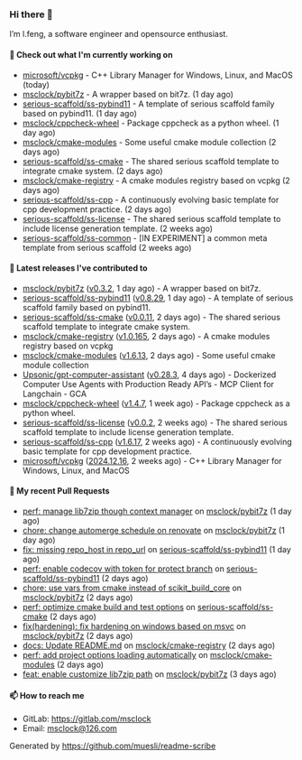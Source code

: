 ### Hi there 👋

I’m l.feng, a software engineer and opensource enthusiast.

#### 👷 Check out what I'm currently working on

- [microsoft/vcpkg](https://github.com/microsoft/vcpkg) - C&#43;&#43; Library Manager for Windows, Linux, and MacOS (today)
- [msclock/pybit7z](https://github.com/msclock/pybit7z) - A wrapper based on bit7z. (1 day ago)
- [serious-scaffold/ss-pybind11](https://github.com/serious-scaffold/ss-pybind11) - A template of serious scaffold family based on pybind11. (1 day ago)
- [msclock/cppcheck-wheel](https://github.com/msclock/cppcheck-wheel) - Package cppcheck as a python wheel. (1 day ago)
- [msclock/cmake-modules](https://github.com/msclock/cmake-modules) - Some useful cmake module collection (2 days ago)
- [serious-scaffold/ss-cmake](https://github.com/serious-scaffold/ss-cmake) - The shared serious scaffold template to integrate cmake system. (2 days ago)
- [msclock/cmake-registry](https://github.com/msclock/cmake-registry) - A cmake modules registry based on vcpkg (2 days ago)
- [serious-scaffold/ss-cpp](https://github.com/serious-scaffold/ss-cpp) - A continuously evolving basic template for cpp development practice. (2 days ago)
- [serious-scaffold/ss-license](https://github.com/serious-scaffold/ss-license) - The shared serious scaffold template to include license generation template. (2 weeks ago)
- [serious-scaffold/ss-common](https://github.com/serious-scaffold/ss-common) - [IN EXPERIMENT] a common meta template from serious scaffold (2 weeks ago)

#### 🔭 Latest releases I've contributed to

- [msclock/pybit7z](https://github.com/msclock/pybit7z) ([v0.3.2](https://github.com/msclock/pybit7z/releases/tag/v0.3.2), 1 day ago) - A wrapper based on bit7z.
- [serious-scaffold/ss-pybind11](https://github.com/serious-scaffold/ss-pybind11) ([v0.8.29](https://github.com/serious-scaffold/ss-pybind11/releases/tag/v0.8.29), 1 day ago) - A template of serious scaffold family based on pybind11.
- [serious-scaffold/ss-cmake](https://github.com/serious-scaffold/ss-cmake) ([v0.0.11](https://github.com/serious-scaffold/ss-cmake/releases/tag/v0.0.11), 2 days ago) - The shared serious scaffold template to integrate cmake system.
- [msclock/cmake-registry](https://github.com/msclock/cmake-registry) ([v1.0.165](https://github.com/msclock/cmake-registry/releases/tag/v1.0.165), 2 days ago) - A cmake modules registry based on vcpkg
- [msclock/cmake-modules](https://github.com/msclock/cmake-modules) ([v1.6.13](https://github.com/msclock/cmake-modules/releases/tag/v1.6.13), 2 days ago) - Some useful cmake module collection
- [Upsonic/gpt-computer-assistant](https://github.com/Upsonic/gpt-computer-assistant) ([v0.28.3](https://github.com/Upsonic/gpt-computer-assistant/releases/tag/v0.28.3), 4 days ago) - Dockerized Computer Use Agents with Production Ready API’s - MCP Client for Langchain - GCA
- [msclock/cppcheck-wheel](https://github.com/msclock/cppcheck-wheel) ([v1.4.7](https://github.com/msclock/cppcheck-wheel/releases/tag/v1.4.7), 1 week ago) - Package cppcheck as a python wheel.
- [serious-scaffold/ss-license](https://github.com/serious-scaffold/ss-license) ([v0.0.2](https://github.com/serious-scaffold/ss-license/releases/tag/v0.0.2), 2 weeks ago) - The shared serious scaffold template to include license generation template.
- [serious-scaffold/ss-cpp](https://github.com/serious-scaffold/ss-cpp) ([v1.6.17](https://github.com/serious-scaffold/ss-cpp/releases/tag/v1.6.17), 2 weeks ago) - A continuously evolving basic template for cpp development practice.
- [microsoft/vcpkg](https://github.com/microsoft/vcpkg) ([2024.12.16](https://github.com/microsoft/vcpkg/releases/tag/2024.12.16), 2 weeks ago) - C&#43;&#43; Library Manager for Windows, Linux, and MacOS

#### 🔨 My recent Pull Requests

- [perf: manage lib7zip though context manager](https://github.com/msclock/pybit7z/pull/27) on [msclock/pybit7z](https://github.com/msclock/pybit7z) (1 day ago)
- [chore: change automerge schedule on renovate](https://github.com/msclock/pybit7z/pull/26) on [msclock/pybit7z](https://github.com/msclock/pybit7z) (1 day ago)
- [fix: missing repo_host in repo_url](https://github.com/serious-scaffold/ss-pybind11/pull/93) on [serious-scaffold/ss-pybind11](https://github.com/serious-scaffold/ss-pybind11) (1 day ago)
- [perf: enable codecov with token for protect branch](https://github.com/serious-scaffold/ss-pybind11/pull/92) on [serious-scaffold/ss-pybind11](https://github.com/serious-scaffold/ss-pybind11) (2 days ago)
- [chore: use vars from cmake instead of scikit_build_core](https://github.com/msclock/pybit7z/pull/24) on [msclock/pybit7z](https://github.com/msclock/pybit7z) (2 days ago)
- [perf: optimize cmake build and test options](https://github.com/serious-scaffold/ss-cmake/pull/24) on [serious-scaffold/ss-cmake](https://github.com/serious-scaffold/ss-cmake) (2 days ago)
- [fix(hardening): fix hardening on windows based on msvc](https://github.com/msclock/pybit7z/pull/23) on [msclock/pybit7z](https://github.com/msclock/pybit7z) (2 days ago)
- [docs: Update README.md](https://github.com/msclock/cmake-registry/pull/244) on [msclock/cmake-registry](https://github.com/msclock/cmake-registry) (2 days ago)
- [perf: add project options loading automatically](https://github.com/msclock/cmake-modules/pull/138) on [msclock/cmake-modules](https://github.com/msclock/cmake-modules) (2 days ago)
- [feat: enable customize lib7zip path](https://github.com/msclock/pybit7z/pull/22) on [msclock/pybit7z](https://github.com/msclock/pybit7z) (3 days ago)

#### 📫 How to reach me

- GitLab: https://gitlab.com/msclock
- Email: msclock@126.com

Generated by https://github.com/muesli/readme-scribe

